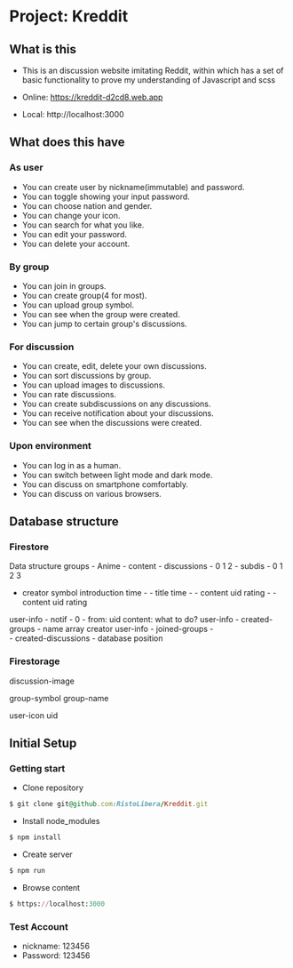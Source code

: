 # Project: Kreddit

## What is this

- This is an discussion website imitating Reddit, 
  within which has a set of basic functionality to prove my understanding of Javascript and scss

- Online: https://kreddit-d2cd8.web.app
- Local:  http://localhost:3000

## What does this have

### As user

- You can create user by nickname(immutable) and password.
- You can toggle showing your input password.
- You can choose nation and gender.
- You can change your icon.
- You can search for what you like.
- You can edit your password.
- You can delete your account.

### By group

- You can join in groups.
- You can create group(4 for most).
- You can upload group symbol.
- You can see when the group were created.
- You can jump to certain group's discussions.

### For discussion

- You can create, edit, delete your own discussions.
- You can sort discussions by group.
- You can upload images to discussions.
- You can rate discussions.
- You can create subdiscussions on any discussions.
- You can receive notification about your discussions.
- You can see when the discussions were created.

### Upon environment

- You can log in as a human.
- You can switch between light mode and dark mode.
- You can discuss on smartphone comfortably.
- You can discuss on various browsers.

## Database structure

### Firestore
  Data structure
  groups - Anime -         content             - discussions - 0  1  2    - subdis - 0   1   2   3  
  -  creator symbol introduction time  -            -  title time  -             - content uid rating -        - content uid rating

  user-info    -  notif - 0  - from: uid  content: what to do?
  user-info    -    created-groups   -   name array creator
  user-info    -    joined-groups   -   
                -     created-discussions    - database position

### Firestorage

discussion-image

group-symbol group-name

user-icon  uid

## Initial Setup

### Getting start

- Clone repository
```ruby
$ git clone git@github.com:RistoLibera/Kreddit.git
```

- Install node_modules
```ruby
$ npm install
```

- Create server
```ruby
$ npm run
```

- Browse content
```ruby
$ https://localhost:3000
```

### Test Account

- nickname: 123456
- Password: 123456




